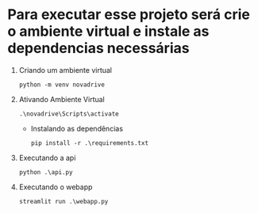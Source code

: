 # Para executar esse projeto será crie o ambiente virtual e instale as dependencias necessárias


 1. Criando um ambiente virtual 
    
    `python -m venv novadrive`
    
2. Ativando Ambiente Virtual
    
    `.\novadrive\Scripts\activate`
    
    - Instalando as dependências
        
        `pip install -r .\requirements.txt`
        
3. Executando a api
    
    `python .\api.py`
   
5. Executando o webapp

    `streamlit run .\webapp.py`
